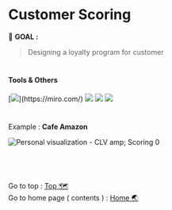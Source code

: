 # Customer Scoring
:round_pushpin: **GOAL :** 
> Designing a loyalty program for customer

# <h4>Tools & Others</h4>

[![](https://img.shields.io/badge/tools-miro-rgb(244,208,63)?style=f?style=flat-square&logo=miro&logoColor=white)](https://miro.com/)
[![](https://img.shields.io/badge/OS-Mac-green?style=f?style=flat-square&logo=macos&logoColor=white)](https://www.apple.com/macos/ventura/)
[![](https://img.shields.io/badge/OS-Windows-green?style=f?style=flat-square&logo=windows&logoColor=white)](https://www.microsoft.com/)
[![](https://img.shields.io/badge/Git_Update-26_Jun_2023-brightgreen?style=f?style=flat-square&logo=github&logoColor=white)](https://github.com/)

#

Example : **Cafe Amazon**

![Personal visualization - CLV  amp; Scoring 0](https://github.com/HikariJadeEmpire/AdvancedAnalytics-MADT8101/assets/118663358/9335e4ff-7264-4535-a65a-9c98aff7ec39)

<br>

#
Go to top : [Top :world_map:](https://github.com/HikariJadeEmpire/AdvancedAnalytics-MADT8101/blob/main/Week03_CustomerScoring/week03.md#customer-scoring) <br>
Go to home page ( contents ) : 
[Home :earth_asia:](https://github.com/HikariJadeEmpire/AdvancedAnalytics-MADT8101#advancedanalytics-madt8101)

